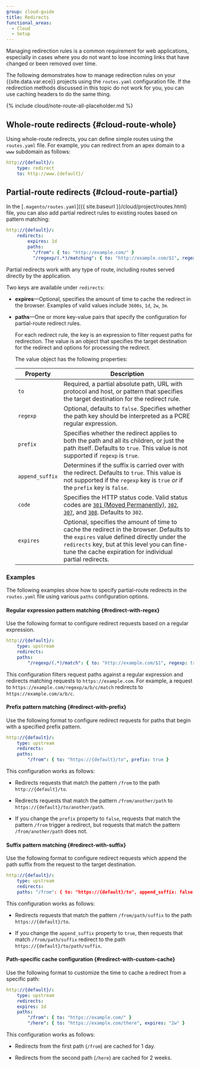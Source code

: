 ```yaml
---
group: cloud-guide
title: Redirects
functional_areas:
  - Cloud
  - Setup
---
```


Managing redirection rules is a common requirement for web applications, especially in cases where you do not want to lose incoming links that have changed or been removed over time.

The following demonstrates how to manage redirection rules on your {{site.data.var.ece}} projects using the `routes.yaml` configuration file. If the redirection methods discussed in this topic do not work for you, you can use caching headers to do the same thing.

{% include cloud/note-route-all-placeholder.md %}

## Whole-route redirects {#cloud-route-whole}

Using whole-route redirects, you can define simple routes using the `routes.yaml` file. For example, you can redirect from an apex domain to a `www` subdomain as follows:

```yaml
http://{default}/:
    type: redirect
    to: http://www.{default}/
```

## Partial-route redirects {#cloud-route-partial}

In the [`.magento/routes.yaml`]({{ site.baseurl }}/cloud/project/routes.html) file, you can also add partial redirect rules to existing routes based on pattern matching:

```yaml
http://{default}/:
    redirects:
        expires: 1d
        paths:
          "/from": { to: "http://example.com/" }
          "/regexp/(.*)/matching": { to: "http://example.com/$1", regexp: true }
```

Partial redirects work with any type of route, including routes served directly by the application.

Two keys are available under `redirects`:

-  **expires**—Optional, specifies the amount of time to cache the redirect in the browser. Examples of valid values include `3600s`, `1d`, `2w`, `3m`.

-  **paths**—One or more key-value pairs that specify the configuration for partial-route redirect rules.

   For each redirect rule, the key is an expression to filter request paths for redirection. The value is an object that specifies the target destination for the redirect and options for processing the redirect.

   The value object has the following properties:

   Property  | Description
   ----------| -----------
   `to`      | Required, a partial absolute path, URL with protocol and host, or pattern that specifies the target destination for the redirect rule.
   `regexp`| Optional, defaults to `false`. Specifies whether the path key should be interpreted as a PCRE regular expression.
   `prefix` | Specifies whether the redirect applies to both the path and all its children, or just the path itself. Defaults to `true`. This value is not supported if `regexp` is `true`.
   `append_suffix`| Determines if the suffix is carried over with the redirect. Defaults to `true`. This value is not supported if the `regexp` key is `true` *or* if the `prefix` key is `false`.
   `code`    | Specifies the HTTP status code. Valid status codes are [`301` (Moved Permanently)](https://www.w3.org/Protocols/rfc2616/rfc2616-sec10.html#sec10.3.2), [`302`](https://www.w3.org/Protocols/rfc2616/rfc2616-sec10.html#sec10.3.3), [`307`](https://www.w3.org/Protocols/rfc2616/rfc2616-sec10.html#sec10.3.8), and [`308`](https://tools.ietf.org/html/rfc7238). Defaults to `302`.
   `expires`| Optional, specifies the amount of time to cache the redirect in the browser. Defaults to the `expires` value defined directly under the `redirects` key, but at this level you can fine-tune the cache expiration for individual partial redirects.

### Examples

The following examples show how to specify partial-route redirects in the `routes.yaml` file using various `paths` configuration options.

#### Regular expression pattern matching {#redirect-with-regex}

Use the following format to configure redirect requests based on a regular expression.

```yaml
http://{default}/:
    type: upstream
    redirects:
    paths:
        "/regexp/(.*)/match": { to: "http://example.com/$1", regexp: true }
```

This configuration filters request paths against a regular expression and redirects matching requests to `https://example.com`. For example, a request to `https://example.com/regexp/a/b/c/match` redirects to `https://example.com/a/b/c`.

#### Prefix pattern matching {#redirect-with-prefix}

Use the following format to configure redirect requests for paths that begin with a specified prefix pattern.

```yaml
http://{default}/:
    type: upstream
    redirects:
    paths:
        "/from": { to: "https://{default}/to", prefix: true }
```

This configuration works as follows:

-  Redirects requests that match the pattern `/from` to the path `http://{default}/to`.

-  Redirects requests that match the pattern `/from/another/path` to `https://{default}/to/another/path`.

-  If you change the `prefix` property to `false`, requests that match the pattern  `/from` trigger a redirect, but requests that match the pattern `/from/another/path` does not.

#### Suffix pattern matching {#redirect-with-suffix}

Use the following format to configure redirect requests which append the path suffix from the request to the target destination.

```yaml
http://{default}/:
    type: upstream
    redirects:
    paths: "/from": { to: "https://{default}/to", append_suffix: false }
```

This configuration works as follows:

-  Redirects requests that match the pattern `/from/path/suffix` to the path `https://{default}/to`.

-  If you change the `append_suffix` property to `true`, then requests that match `/from/path/suffix`  redirect to the path `https://{default}/to/path/suffix`.

#### Path-specific cache configuration {#redirect-with-custom-cache}

Use the following format to customize the time to cache a redirect from a specific path:

```yaml
http://{default}/:
    type: upstream
    redirects:
    expires: 1d
    paths:
        "/from": { to: "https://example.com/" }
        "/here": { to: "https://example.com/there", expires: "2w" }
  ```

This configuration works as follows:

-  Redirects from the first path (`/from`) are cached for 1 day.

-  Redirects from the second path (`/here`) are cached for 2 weeks.
